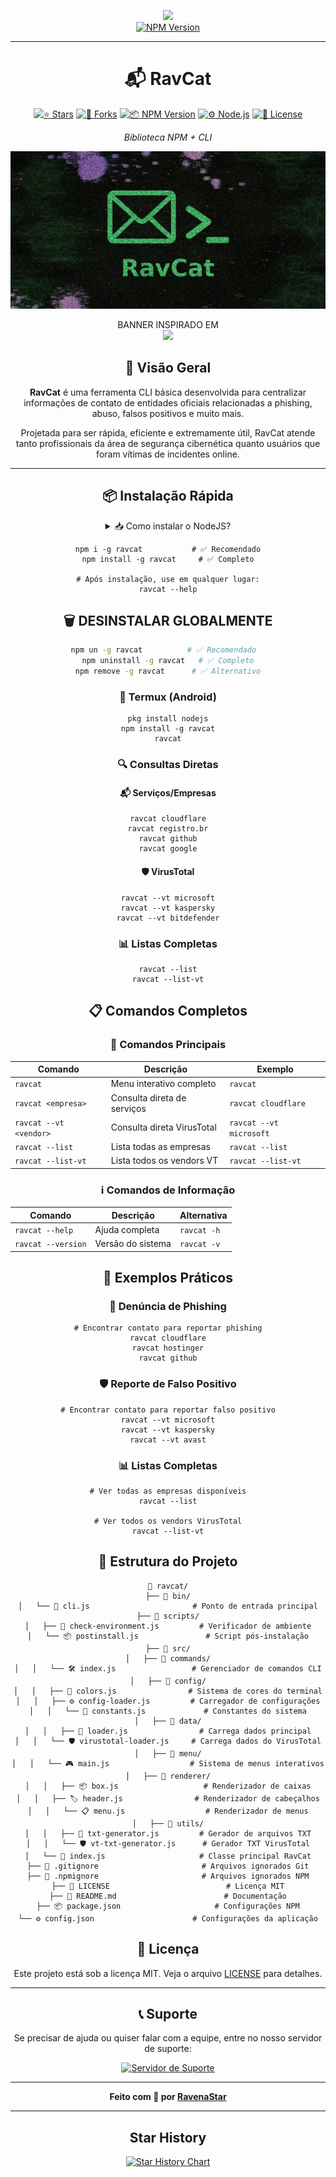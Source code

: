


<div align="center">

<a href="https://www.npmjs.com/package/ravcat" target="_blank"><img src="https://img.shields.io/badge/-ravcat-c40404?style=flat-square&labelColor=c40404&logo=npm&logoColor=white&link=https://www.npmjs.com/package/ravcat" height="40" /></a>  
 <a href="https://www.npmjs.com/package/ravcat" target="_blank"><img alt="NPM Version" src="https://img.shields.io/npm/v/ravcat?style=flat-square&logo=npm&labelColor=c40404&color=c40404" height="40" ></a>

---

<div align="center">

# 📬 RavCat

[![⭐ Stars](https://img.shields.io/github/stars/ravenastar-js/ravcat?style=for-the-badge&label=%E2%AD%90%20Stars&color=2d7445&logo=star&logoColor=white&labelColor=444&radius=10)](https://github.com/ravenastar-js/ravcat/stargazers)
[![🔱 Forks](https://img.shields.io/github/forks/ravenastar-js/ravcat?style=for-the-badge&label=%F0%9F%94%B1%20Forks&color=2d7445&logo=git&logoColor=white&labelColor=444&radius=10)](https://github.com/ravenastar-js/ravcat/network/members)
[![📦 NPM Version](https://img.shields.io/npm/v/ravcat?style=for-the-badge&label=%F0%9F%93%A6%20NPM&color=2d7445&logo=npm&logoColor=white&labelColor=444&radius=10)](https://www.npmjs.com/package/ravcat)
[![⚙️ Node.js](https://img.shields.io/badge/%E2%9A%99%EF%B8%8F%20Node.js-14.0%2B-green?style=for-the-badge&logo=nodedotjs&color=2d7445&logoColor=white&labelColor=444&radius=10)](https://nodejs.org)
[![📄 License](https://img.shields.io/badge/%F0%9F%93%84%20License-MIT-blue?style=for-the-badge&logo=opensourceinitiative&color=2d7445&logoColor=white&labelColor=444&radius=10)](LICENSE)

*Biblioteca NPM + CLI*

</div>

![ravcat](media/ravcat.png)

<div align="center">
BANNER INSPIRADO EM
<br>
<a href="https://store.steampowered.com/app/1507580/Enigma_do_Medo" >
  <img src="https://i.imgur.com/Gbyx94i.png" width="180">
</a>
</div>

## 🎯 Visão Geral

**RavCat** é uma ferramenta CLI básica desenvolvida para centralizar informações de contato de entidades oficiais relacionadas a phishing, abuso, falsos positivos e muito mais.

Projetada para ser rápida, eficiente e extremamente útil, RavCat atende tanto profissionais da área de segurança cibernética quanto usuários que foram vítimas de incidentes online.

---

## 📦 Instalação Rápida

<details>
<summary>📥 Como instalar o NodeJS?</summary>

- [COMO INSTALAR NODE JS NO WINDOWS?](https://youtu.be/-jft_9PlffQ)
</details>

```
npm i -g ravcat           # ✅ Recomendado
npm install -g ravcat     # ✅ Completo

# Após instalação, use em qualquer lugar:
ravcat --help
```

## 🗑️ DESINSTALAR GLOBALMENTE
```bash
npm un -g ravcat          # ✅ Recomendado  
npm uninstall -g ravcat   # ✅ Completo
npm remove -g ravcat      # ✅ Alternativo
```

### 🐧 Termux (Android)
```
pkg install nodejs
npm install -g ravcat
ravcat
```

### 🔍 Consultas Diretas

#### 📬 Serviços/Empresas
```
ravcat cloudflare
ravcat registro.br
ravcat github
ravcat google
```

#### 🛡️ VirusTotal
```
ravcat --vt microsoft
ravcat --vt kaspersky
ravcat --vt bitdefender
```

### 📊 Listas Completas
```
ravcat --list
ravcat --list-vt
```

## 📋 Comandos Completos

### 🎯 Comandos Principais
| Comando | Descrição | Exemplo |
|---------|-----------|---------|
| `ravcat` | Menu interativo completo | `ravcat` |
| `ravcat <empresa>` | Consulta direta de serviços | `ravcat cloudflare` |
| `ravcat --vt <vendor>` | Consulta direta VirusTotal | `ravcat --vt microsoft` |
| `ravcat --list` | Lista todas as empresas | `ravcat --list` |
| `ravcat --list-vt` | Lista todos os vendors VT | `ravcat --list-vt` |

### ℹ️ Comandos de Informação
| Comando | Descrição | Alternativa |
|---------|-----------|-------------|
| `ravcat --help` | Ajuda completa | `ravcat -h` |
| `ravcat --version` | Versão do sistema | `ravcat -v` |

## 🎯 Exemplos Práticos

### 📝 Denúncia de Phishing
```
# Encontrar contato para reportar phishing
ravcat cloudflare
ravcat hostinger
ravcat github
```

### 🛡️ Reporte de Falso Positivo
```
# Encontrar contato para reportar falso positivo
ravcat --vt microsoft
ravcat --vt kaspersky
ravcat --vt avast
```

### 📊 Listas Completas
```
# Ver todas as empresas disponíveis
ravcat --list

# Ver todos os vendors VirusTotal
ravcat --list-vt
```

## 📁 Estrutura do Projeto

```
📁 ravcat/
├── 📁 bin/
│   └── 🎯 cli.js                       # Ponto de entrada principal
├── 📁 scripts/
│   ├── 🔧 check-environment.js         # Verificador de ambiente
│   └── 📦 postinstall.js               # Script pós-instalação
├── 📁 src/
│   ├── 📁 commands/
│   │   └── 🛠️ index.js                 # Gerenciador de comandos CLI
│   ├── 📁 config/
│   │   ├── 🎨 colors.js                # Sistema de cores do terminal
│   │   ├── ⚙️ config-loader.js         # Carregador de configurações
│   │   └── 📏 constants.js             # Constantes do sistema
│   ├── 📁 data/
│   │   ├── 📡 loader.js                # Carrega dados principal
│   │   └── 🛡️ virustotal-loader.js     # Carrega dados do VirusTotal
│   ├── 📁 menu/
│   │   └── 🎮 main.js                  # Sistema de menus interativos
│   ├── 📁 renderer/
│   │   ├── 📦 box.js                   # Renderizador de caixas
│   │   ├── 🏷️ header.js                # Renderizador de cabeçalhos
│   │   └── 📋 menu.js                  # Renderizador de menus
│   ├── 📁 utils/
│   │   ├── 📄 txt-generator.js         # Gerador de arquivos TXT
│   │   └── 🛡️ vt-txt-generator.js      # Gerador TXT VirusTotal
│   └── 🚀 index.js                     # Classe principal RavCat
├── 📄 .gitignore                       # Arquivos ignorados Git
├── 📄 .npmignore                       # Arquivos ignorados NPM
├── 📄 LICENSE                          # Licença MIT
├── 📖 README.md                        # Documentação
├── 📦 package.json                     # Configurações NPM
└── ⚙️ config.json                      # Configurações da aplicação
```

## 📄 Licença

Este projeto está sob a licença MIT. Veja o arquivo [LICENSE](LICENSE) para detalhes.

---

## 📞 Suporte 

Se precisar de ajuda ou quiser falar com a equipe, entre no nosso servidor de suporte:

[![Servidor de Suporte](https://img.shields.io/badge/Servidor%20de%20Suporte-Discord-5865F2?style=for-the-badge&logo=discord&logoColor=white)](https://discord.gg/FncVNprdgP)

---

**Feito com 💚 por [RavenaStar](https://ravenastar.link)**

---

## Star History

<a href="https://www.star-history.com/#ravenastar-js/ravcate&Date">
 <picture>
   <source media="(prefers-color-scheme: dark)" srcset="https://api.star-history.com/svg?repos=ravenastar-js/ravcate&type=Date&theme=dark" />
   <source media="(prefers-color-scheme: light)" srcset="https://api.star-history.com/svg?repos=ravenastar-js/ravcate&type=Date" />
   <img alt="Star History Chart" src="https://api.star-history.com/svg?repos=ravenastar-js/ravcate&type=Date" />
 </picture>
</a>
